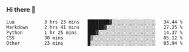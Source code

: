 ### Hi there 👋

<!--
**gustavkrist/gustavkrist** is a ✨ _special_ ✨ repository because its `README.md` (this file) appears on your GitHub profile.

Here are some ideas to get you started:

- 🔭 I’m currently working on ...
- 🌱 I’m currently learning ...
- 👯 I’m looking to collaborate on ...
- 🤔 I’m looking for help with ...
- 💬 Ask me about ...
- 📫 How to reach me: ...
- 😄 Pronouns: ...
- ⚡ Fun fact: ...
-->

<!--START_SECTION:waka-->

```text
Lua           3 hrs 23 mins   ████████▓░░░░░░░░░░░░░░░░   34.44 %
Markdown      2 hrs 41 mins   ██████▓░░░░░░░░░░░░░░░░░░   27.25 %
Python        1 hr 25 mins    ███▓░░░░░░░░░░░░░░░░░░░░░   14.37 %
CSS           30 mins         █▒░░░░░░░░░░░░░░░░░░░░░░░   05.12 %
Other         23 mins         █░░░░░░░░░░░░░░░░░░░░░░░░   03.94 %
```

<!--END_SECTION:waka-->
